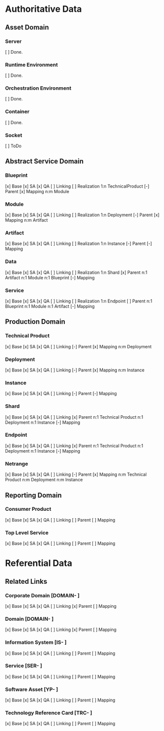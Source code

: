 # Authoritative Data

## Asset Domain

### Server
[ ] Done.
### Runtime Environment
[ ] Done.
### Orchestration Environment
[ ] Done.
### Container
[ ] Done.
### Socket
[ ] ToDo


## Abstract Service Domain

### Blueprint
[x] Base
[x] SA
[x] QA
[ ] Linking
[ ] Realization 1:n TechnicalProduct
[-] Parent
[x] Mapping     n:m Module
### Module
[x] Base
[x] SA
[x] QA
[ ] Linking
[ ] Realization 1:n Deployment
[-] Parent
[x] Mapping     n:m Artifact
### Artifact
[x] Base
[x] SA
[x] QA
[ ] Linking
[ ] Realization 1:n Instance
[-] Parent
[-] Mapping
### Data
[x] Base
[x] SA
[x] QA
[ ] Linking
[ ] Realization 1:n Shard
[x] Parent      n:1 Artifact
                n:1 Module
                n:1 Blueprint
[-] Mapping
### Service
[x] Base
[x] SA
[x] QA
[ ] Linking
[ ] Realization 1:n Endpoint
[ ] Parent      n:1 Blueprint
                n:1 Module
                n:1 Artifact
[-] Mapping

## Production Domain

### Technical Product
[x] Base
[x] SA
[x] QA
[ ] Linking
[-] Parent
[x] Mapping       n:m Deployment
### Deployment
[x] Base
[x] SA
[x] QA
[ ] Linking
[-] Parent
[x] Mapping       n:m Instance
### Instance
[x] Base
[x] SA
[x] QA
[ ] Linking
[-] Parent
[-] Mapping
### Shard
[x] Base
[x] SA
[x] QA
[ ] Linking
[x] Parent        n:1 Technical Product
                  n:1 Deployment
                  n:1 Instance
[-] Mapping
### Endpoint
[x] Base
[x] SA
[x] QA
[ ] Linking
[x] Parent        n:1 Technical Product
                  n:1 Deployment
                  n:1 Instance
[-] Mapping
### Netrange
[x] Base
[x] SA
[x] QA
[ ] Linking
[-] Parent
[x] Mapping       n:m Technical Product
                  n:m Deployment
                  n:m Instance

## Reporting Domain

### Consumer Product
[x] Base
[x] SA
[x] QA
[ ] Linking
[ ] Parent
[ ] Mapping
### Top Level Service
[x] Base
[x] SA
[x] QA
[ ] Linking
[ ] Parent
[ ] Mapping

# Referential Data

## Related Links

### Corporate Domain          [DOMAIN- ]
[x] Base
[x] SA
[x] QA
[ ] Linking
[x] Parent
[ ] Mapping
### Domain                    [DOMAIN- ]
[x] Base
[x] SA
[x] QA
[ ] Linking
[x] Parent
[ ] Mapping
### Information System        [IS-     ]
[x] Base
[x] SA
[x] QA
[ ] Linking
[ ] Parent
[ ] Mapping
### Service                   [SER-    ]
[x] Base
[x] SA
[x] QA
[ ] Linking
[ ] Parent
[ ] Mapping
### Software Asset            [YP-     ]
[x] Base
[x] SA
[x] QA
[ ] Linking
[ ] Parent
[ ] Mapping
### Technology Reference Card [TRC-    ]
[x] Base
[x] SA
[x] QA
[ ] Linking
[ ] Parent
[ ] Mapping
